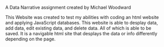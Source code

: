 A Data Narrative assignment created by Michael Woodward

This Website was created to test my abilities with coding an html website and applying JavaScript databases.
This website is able to desplay data, add data, edit existing data, and delete data. All of which is able to be saved.
It is a navigable html site that desplays the data or info differently depending on the page.

